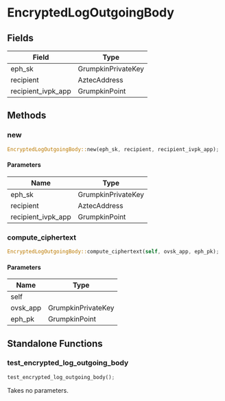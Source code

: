# EncryptedLogOutgoingBody

## Fields
| Field | Type |
| --- | --- |
| eph_sk | GrumpkinPrivateKey |
| recipient | AztecAddress |
| recipient_ivpk_app | GrumpkinPoint |

## Methods

### new

```rust
EncryptedLogOutgoingBody::new(eph_sk, recipient, recipient_ivpk_app);
```

#### Parameters
| Name | Type |
| --- | --- |
| eph_sk | GrumpkinPrivateKey |
| recipient | AztecAddress |
| recipient_ivpk_app | GrumpkinPoint |

### compute_ciphertext

```rust
EncryptedLogOutgoingBody::compute_ciphertext(self, ovsk_app, eph_pk);
```

#### Parameters
| Name | Type |
| --- | --- |
| self |  |
| ovsk_app | GrumpkinPrivateKey |
| eph_pk | GrumpkinPoint |

## Standalone Functions

### test_encrypted_log_outgoing_body

```rust
test_encrypted_log_outgoing_body();
```

Takes no parameters.

